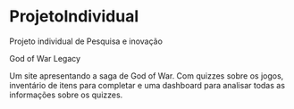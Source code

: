 # ProjetoIndividual
Projeto individual de Pesquisa e inovação

God of War Legacy

Um site apresentando a saga de God of War.
Com quizzes sobre os jogos, inventário de itens para completar e uma dashboard para analisar todas as informações sobre os quizzes.
